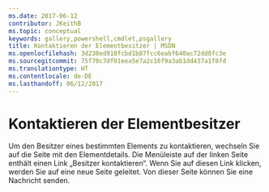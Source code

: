 ```yaml
---
ms.date: 2017-06-12
contributor: JKeithB
ms.topic: conceptual
keywords: gallery,powershell,cmdlet,psgallery
title: Kontaktieren der Elementbesitzer | MSDN
ms.openlocfilehash: 3d238ed918fcbd1b87fcc6eabf640ac72dd8fc3e
ms.sourcegitcommit: 75f70c7df01eea5e7a2c16f9a3ab1dd437a1f8fd
ms.translationtype: HT
ms.contentlocale: de-DE
ms.lasthandoff: 06/12/2017
---
```

# <a name="contacting-item-owners"></a>Kontaktieren der Elementbesitzer

Um den Besitzer eines bestimmten Elements zu kontaktieren, wechseln Sie auf die Seite mit den Elementdetails.
Die Menüleiste auf der linken Seite enthält einen Link „Besitzer kontaktieren“.
Wenn Sie auf diesen Link klicken, werden Sie auf eine neue Seite geleitet.
Von dieser Seite können Sie eine Nachricht senden.

